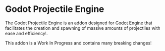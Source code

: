# Godot Projectile Engine

The Godot Projectile Engine is an addon designed for [Godot Engine](https://godotengine.org) that facilitates the creation and spawning of massive amounts of projectiles with ease and efficiency!.

This addon is a Work In Progress and contains many breaking changes!

